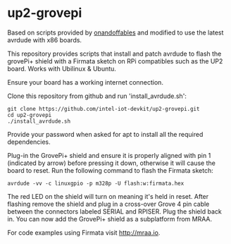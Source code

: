 up2-grovepi
=================

Based on scripts provided by [onandoffables](https://github.com/onandoffables/avrdude-linuxgpio) and modified to use the latest avrdude with x86 boards.

This repository provides scripts that install and patch avrdude to flash the grovePi+ shield with a Firmata sketch on RPi compatibles such as the UP2 board. Works with Ubilinux & Ubuntu.

Ensure your board has a working internet connection.

Clone this repository from github and run 'install_avrdude.sh':

    git clone https://github.com/intel-iot-devkit/up2-grovepi.git
    cd up2-grovepi
    ./install_avrdude.sh

Provide your password when asked for apt to install all the required dependencies.

Plug-in the GrovePi+ shield and ensure it is properly aligned with pin 1 (indicated by arrow) before pressing it down, otherwise it will cause the board to reset.
Run the following command to flash the Firmata sketch:

    avrdude -vv -c linuxgpio -p m328p -U flash:w:firmata.hex

The red LED on the shield will turn on meaning it's held in reset. After flashing remove the shield and plug in a cross-over Grove 4 pin cable between the connectors labeled SERIAL and RPISER.
Plug the shield back in. You can now add the GrovePi+ shield as a subplatform from MRAA.

For code examples using Firmata visit http://mraa.io.
